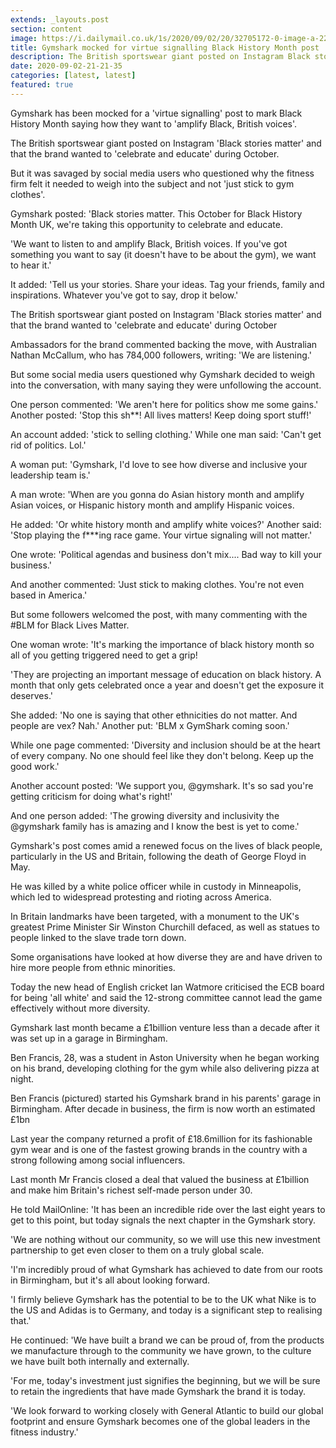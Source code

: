 ```yaml
---
extends: _layouts.post
section: content
image: https://i.dailymail.co.uk/1s/2020/09/02/20/32705172-0-image-a-22_1599075234621.jpg 
title: Gymshark mocked for virtue signalling Black History Month post 
description: The British sportswear giant posted on Instagram Black stories matter and that the brand wanted to celebrate and educate during October. 
date: 2020-09-02-21-21-35 
categories: [latest, latest] 
featured: true 
--- 
```

Gymshark has been mocked for a 'virtue signalling' post to mark Black History Month saying how they want to 'amplify Black, British voices'.

The British sportswear giant posted on Instagram 'Black stories matter' and that the brand wanted to 'celebrate and educate' during October.

But it was savaged by social media users who questioned why the fitness firm felt it needed to weigh into the subject and not 'just stick to gym clothes'.

Gymshark posted: 'Black stories matter. This October for Black History Month UK, we're taking this opportunity to celebrate and educate.

'We want to listen to and amplify Black, British voices. If you've got something you want to say (it doesn't have to be about the gym), we want to hear it.'

It added: 'Tell us your stories. Share your ideas. Tag your friends, family and inspirations. Whatever you've got to say, drop it below.'

The British sportswear giant posted on Instagram 'Black stories matter' and that the brand wanted to 'celebrate and educate' during October

Ambassadors for the brand commented backing the move, with Australian Nathan McCallum, who has 784,000 followers, writing: 'We are listening.'

But some social media users questioned why Gymshark decided to weigh into the conversation, with many saying they were unfollowing the account.

One person commented: 'We aren't here for politics show me some gains.' Another posted: 'Stop this sh**! All lives matters! Keep doing sport stuff!'

An account added: 'stick to selling clothing.' While one man said: 'Can't get rid of politics. Lol.'

A woman put: 'Gymshark, I'd love to see how diverse and inclusive your leadership team is.'

A man wrote: 'When are you gonna do Asian history month and amplify Asian voices, or Hispanic history month and amplify Hispanic voices.

He added: 'Or white history month and amplify white voices?' Another said: 'Stop playing the f***ing race game. Your virtue signaling will not matter.'

One wrote: 'Political agendas and business don't mix.... Bad way to kill your business.'

And another commented: 'Just stick to making clothes. You're not even based in America.'













But some followers welcomed the post, with many commenting with the #BLM for Black Lives Matter.

One woman wrote: 'It's marking the importance of black history month so all of you getting triggered need to get a grip!

'They are projecting an important message of education on black history. A month that only gets celebrated once a year and doesn't get the exposure it deserves.'

She added: 'No one is saying that other ethnicities do not matter. And people are vex? Nah.' Another put: 'BLM x GymShark coming soon.'

While one page commented: 'Diversity and inclusion should be at the heart of every company. No one should feel like they don't belong. Keep up the good work.'

Another account posted: 'We support you, @gymshark. It's so sad you're getting criticism for doing what's right!'

And one person added: 'The growing diversity and inclusivity the @gymshark family has is amazing and I know the best is yet to come.'









Gymshark's post comes amid a renewed focus on the lives of black people, particularly in the US and Britain, following the death of George Floyd in May.

He was killed by a white police officer while in custody in Minneapolis, which led to widespread protesting and rioting across America.

In Britain landmarks have been targeted, with a monument to the UK's greatest Prime Minister Sir Winston Churchill defaced, as well as statues to people linked to the slave trade torn down.

Some organisations have looked at how diverse they are and have driven to hire more people from ethnic minorities.

Today the new head of English cricket Ian Watmore criticised the ECB board for being 'all white' and said the 12-strong committee cannot lead the game effectively without more diversity.

Gymshark last month became a £1billion venture less than a decade after it was set up in a garage in Birmingham.

Ben Francis, 28, was a student in Aston University when he began working on his brand, developing clothing for the gym while also delivering pizza at night.

Ben Francis (pictured) started his Gymshark brand in his parents' garage in Birmingham. After decade in business, the firm is now worth an estimated £1bn

Last year the company returned a profit of £18.6million for its fashionable gym wear and is one of the fastest growing brands in the country with a strong following among social influencers.

Last month Mr Francis closed a deal that valued the business at £1billion and make him Britain's richest self-made person under 30.

He told MailOnline: 'It has been an incredible ride over the last eight years to get to this point, but today signals the next chapter in the Gymshark story. 

'We are nothing without our community, so we will use this new investment partnership to get even closer to them on a truly global scale.

'I'm incredibly proud of what Gymshark has achieved to date from our roots in Birmingham, but it's all about looking forward.

'I firmly believe Gymshark has the potential to be to the UK what Nike is to the US and Adidas is to Germany, and today is a significant step to realising that.' 

He continued: 'We have built a brand we can be proud of, from the products we manufacture through to the community we have grown, to the culture we have built both internally and externally. 

'For me, today's investment just signifies the beginning, but we will be sure to retain the ingredients that have made Gymshark the brand it is today.

'We look forward to working closely with General Atlantic to build our global footprint and ensure Gymshark becomes one of the global leaders in the fitness industry.'

